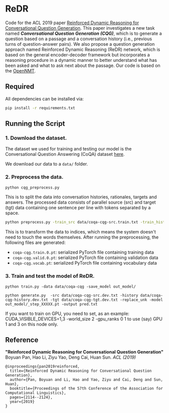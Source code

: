 # ReDR

Code for the ACL 2019 paper [Reinforced Dynamic Reasoning for Conversational Question Generation](https://www.aclweb.org/anthology/P19-1203). This paper investigates a new task named ***Conversational Question Generation (CQG)***, which is to generate a question based on a passage and a conversation history (i.e., previous turns of question-answer pairs). We also propose a question generation approach named Reinforced Dynamic Reasoning (ReDR) network, which is based on the general encoder-decoder framework but incorporates a reasoning procedure in a dynamic manner to better understand what has been asked and what to ask next about the passage. Our code is based on the [OpenNMT](https://github.com/OpenNMT/OpenNMT-py).

## Required

All dependencies can be installed via:

```bash
pip install -r requirements.txt
```

## Running the Script

### 1. Download the dataset.

The dataset we used for training and testing our model is the Conversational Question Answering (CoQA) dataset [here](https://stanfordnlp.github.io/coqa/).

We download our data to a `data/` folder.

### 2. Preprocess the data.

```bash
python cqg_preprocess.py
```
This is to split the data into conversation histories, rationales, targets and answers. The processed data consists of parallel source (src) and target (tgt) data containing one sentence per line with tokens separated by a space.

```bash
python preprocess.py -train_src data/coqa-cqg-src.train.txt -train_history data/coqa-cqg-history.train.txt -train_ans data/coqa-cqg-ans.train.txt -train_tgt data/coqa-cqg-tgt.train.txt -valid_src data/coqa-cqg-src.dev.txt -valid_history data/coqa-cqg-history.dev.txt -valid_ans data/coqa-cqg-ans.dev.txt -valid_tgt data/coqa-cqg-tgt.dev.txt -save_data data/coqa-cqg --share_vocab --dynamic_dict  
```

This is to transform the data to indices, which means the system doesn't need to touch the words themselves. After running the preprocessing, the following files are generated:

* `coqa-cqg.train.0.pt`: serialized PyTorch file containing training data
* `coqa-cqg.valid.0.pt`: serialized PyTorch file containing validation data
* `coqa-cqg.vocab.pt`: serialized PyTorch file containing vocabulary data


### 3. Train and test the model of ReDR.
```
python train.py -data data/coqa-cqg -save_model out_model/
```
```
python generate.py  -src data/coqa-cqg-src.dev.txt -history data/coqa-cqg-history.dev.txt -tgt data/coqa-cqg-tgt.dev.txt -replace_unk -model out_model/_step_XXXXX.pt -output pred.txt
```

If you want to train on GPU, you need to set, as an example: CUDA_VISIBLE_DEVICES=1,3 -world_size 2 -gpu_ranks 0 1 to use (say) GPU 1 and 3 on this node only. 

## Reference

**"Reinforced Dynamic Reasoning for Conversational Question Generation"**
Boyuan Pan, Hao Li, Ziyu Yao, Deng Cai, Huan Sun. _ACL (2019)_ 

```
@inproceedings{pan2019reinforced,
  title={Reinforced Dynamic Reasoning for Conversational Question Generation},
  author={Pan, Boyuan and Li, Hao and Yao, Ziyu and Cai, Deng and Sun, Huan},
  booktitle={Proceedings of the 57th Conference of the Association for Computational Linguistics},
  pages={2114--2124},
  year={2019}
}
```
